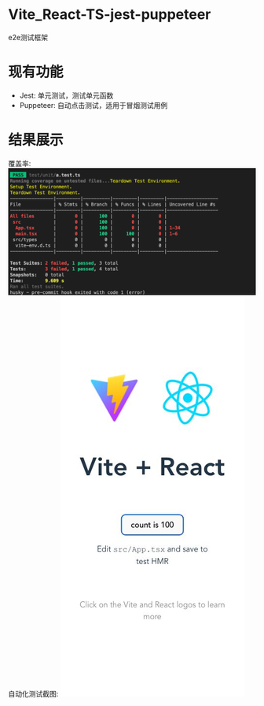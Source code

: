 # Vite_React-TS-jest-puppeteer
e2e测试框架

# 现有功能
- Jest: 单元测试，测试单元函数
- Puppeteer: 自动点击测试，适用于冒烟测试用例

# 结果展示
覆盖率: ![test](public/test_screen.png)
自动化测试截图: ![home](public/home.jpg)

